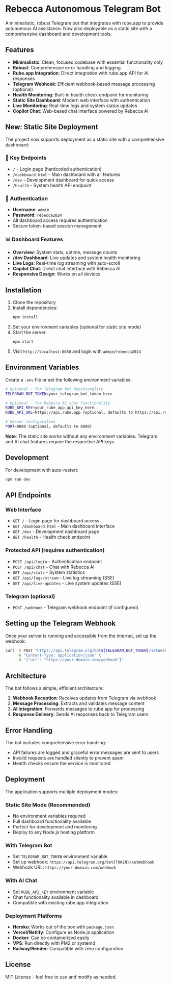 # Rebecca Autonomous Telegram Bot

A minimalistic, robust Telegram bot that integrates with rube.app to provide autonomous AI assistance. Now also deployable as a static site with a comprehensive dashboard and development tools.

## Features

- **Minimalistic**: Clean, focused codebase with essential functionality only  
- **Robust**: Comprehensive error handling and logging
- **Rube.app Integration**: Direct integration with rube.app API for AI responses
- **Telegram Webhook**: Efficient webhook-based message processing (optional)
- **Health Monitoring**: Built-in health check endpoint for monitoring
- **Static Site Dashboard**: Modern web interface with authentication
- **Live Monitoring**: Real-time logs and system status updates
- **Copilot Chat**: Web-based chat interface powered by Rebecca AI

## New: Static Site Deployment

The project now supports deployment as a static site with a comprehensive dashboard:

### 🔗 Key Endpoints
- `/` - Login page (hardcoded authentication)
- `/dashboard.html` - Main dashboard with all features
- `/dev` - Development dashboard for quick access
- `/health` - System health API endpoint

### 🔐 Authentication
- **Username**: `admin`  
- **Password**: `rebecca2024`
- All dashboard access requires authentication
- Secure token-based session management

### 📊 Dashboard Features
- **Overview**: System stats, uptime, message counts
- **/dev Dashboard**: Live updates and system health monitoring  
- **Live Logs**: Real-time log streaming with auto-scroll
- **Copilot Chat**: Direct chat interface with Rebecca AI
- **Responsive Design**: Works on all devices

## Installation

1. Clone the repository
2. Install dependencies:
   ```bash
   npm install
   ```
3. Set your environment variables (optional for static site mode)
4. Start the server:
   ```bash
   npm start
   ```
5. Visit `http://localhost:8080` and login with `admin`/`rebecca2024`

## Environment Variables

Create a `.env` file or set the following environment variables:

```bash
# Optional - for Telegram bot functionality
TELEGRAM_BOT_TOKEN=your_telegram_bot_token_here

# Optional - for Rebecca AI chat functionality  
RUBE_API_KEY=your_rube_app_api_key_here
RUBE_API_URL=https://api.rube.app (optional, defaults to https://api.rube.app)

# Server configuration
PORT=8080 (optional, defaults to 8080)
```

**Note**: The static site works without any environment variables. Telegram and AI chat features require the respective API keys.

## Development

For development with auto-restart:

```bash
npm run dev
```

## API Endpoints

### Web Interface
- `GET /` - Login page for dashboard access
- `GET /dashboard.html` - Main dashboard interface  
- `GET /dev` - Development dashboard page
- `GET /health` - Health check endpoint

### Protected API (requires authentication)
- `POST /api/login` - Authentication endpoint
- `POST /api/chat` - Chat with Rebecca AI
- `GET /api/stats` - System statistics  
- `GET /api/logs/stream` - Live log streaming (SSE)
- `GET /api/live-updates` - Live system updates (SSE)

### Telegram (optional)
- `POST /webhook` - Telegram webhook endpoint (if configured)

## Setting up the Telegram Webhook

Once your server is running and accessible from the internet, set up the webhook:

```bash
curl -X POST "https://api.telegram.org/bot${TELEGRAM_BOT_TOKEN}/setWebhook" \
     -H "Content-Type: application/json" \
     -d '{"url": "https://your-domain.com/webhook"}'
```

## Architecture

The bot follows a simple, efficient architecture:

1. **Webhook Reception**: Receives updates from Telegram via webhook
2. **Message Processing**: Extracts and validates message content
3. **AI Integration**: Forwards messages to rube.app for processing
4. **Response Delivery**: Sends AI responses back to Telegram users

## Error Handling

The bot includes comprehensive error handling:

- API failures are logged and graceful error messages are sent to users
- Invalid requests are handled silently to prevent spam
- Health checks ensure the service is monitored

## Deployment

The application supports multiple deployment modes:

### Static Site Mode (Recommended)
- No environment variables required
- Full dashboard functionality available  
- Perfect for development and monitoring
- Deploy to any Node.js hosting platform

### With Telegram Bot
- Set `TELEGRAM_BOT_TOKEN` environment variable
- Set up webhook: `https://api.telegram.org/bot{TOKEN}/setWebhook`
- Webhook URL: `https://your-domain.com/webhook`

### With AI Chat
- Set `RUBE_API_KEY` environment variable  
- Chat functionality available in dashboard
- Compatible with existing rube.app integration

### Deployment Platforms
- **Heroku**: Works out of the box with `package.json`
- **Vercel/Netlify**: Configure as Node.js application  
- **Docker**: Can be containerized easily
- **VPS**: Run directly with PM2 or systemd
- **Railway/Render**: Compatible with zero configuration

## License

MIT License - feel free to use and modify as needed.